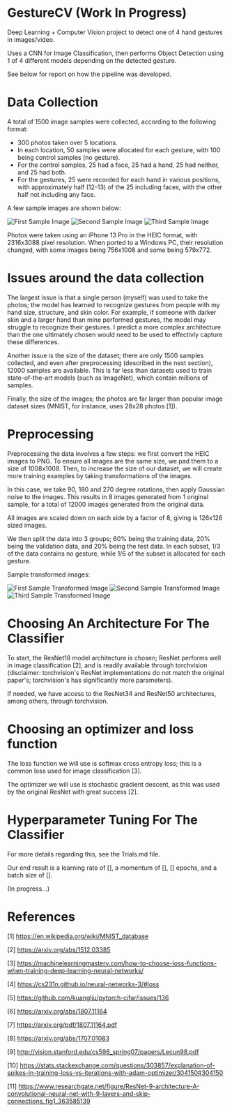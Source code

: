 # GestureCV (Work In Progress)
Deep Learning + Computer Vision project to detect one of 4 hand gestures in images/video.

Uses a CNN for Image Classification, then performs Object Detection using 1 of 4 different models depending on the detected gesture.

See below for report on how the pipeline was developed.

# Data Collection

A total of 1500 image samples were collected, according to the following format:

- 300 photos taken over 5 locations.
- In each location, 50 samples were allocated for each gesture, with 100 being control samples (no gesture).
- For the control samples, 25 had a face, 25 had a hand, 25 had neither, and 25 had both.
- For the gestures, 25 were recorded for each hand in various positions, with approximately half (12-13) of the 25 including faces, with the other half not including any face.

A few sample images are shown below:

![First Sample Image](./IMG_16640.png)
![Second Sample Image](./IMG_02570.png)
![Third Sample Image](./IMG_10920.png)

Photos were taken using an iPhone 13 Pro in the HEIC format, with 2316x3088 pixel resolution. When ported to a Windows PC, their resolution changed, with some images being 756x1008 and some being 579x772.

# Issues around the data collection

The largest issue is that a single person (myself) was used to take the photos; the model has learned to recognize gestures from people with my hand size, structure, and skin color. For example, if someone with darker skin and a larger hand than mine performed gestures, the model may struggle to recognize their gestures. I predict a more complex architecture than the one ultimately chosen would need to be used to effectivly capture these differences.

Another issue is the size of the dataset; there are only 1500 samples collected, and even after preprocessing (described in the next section), 12000 samples are available. This is far less than datasets used to train state-of-the-art models (such as ImageNet), which contain millions of samples.

Finally, the size of the images; the photos are far larger than popular image dataset sizes (MNIST, for instance, uses 28x28 photos [1]).

# Preprocessing

Preprocessing the data involves a few steps: we first convert the HEIC images to PNG. To ensure all images are the same size, we pad them to a size of 1008x1008. Then, to increase the size of our dataset, we will create more training examples by taking transformations of the images. 

In this case, we take 90, 180 and 270 degree rotations, then apply Gaussian noise to the images. This results in 8 images generated from 1 original sample, for a total of 12000 images generated from the original data.

All images are scaled down on each side by a factor of 8, giving is 126x126 sized images.

We then split the data into 3 groups; 60% being the training data, 20% being the validation data, and 20% being the test data. In each subset, 1/3 of the data contains no gesture, while 1/6 of the subset is allocated for each gesture.

Sample transformed images:

![First Sample Transformed Image](./IMG_16907.png)
![Second Sample Transformed Image](./IMG_02581.png)
![Third Sample Transformed Image](./IMG_09976.png)

# Choosing An Architecture For The Classifier

To start, the ResNet18 model architecture is chosen; ResNet performs well in image classification [2], and is readily available
through torchvision (disclaimer: torchvision's ResNet implementations do not match the original paper's; torchvision's has significantly more parameters).

If needed, we have access to the ResNet34 and ResNet50 architectures, among others, through torchvision.

# Choosing an optimizer and loss function

The loss function we will use is softmax cross entropy loss; this is a common loss used for image classification [3].

The optimizer we will use is stochastic gradient descent, as this was used by the original ResNet with great success [2].

# Hyperparameter Tuning For The Classifier

For more details regarding this, see the Trials.md file.

Our end result is a learning rate of [], a momentum of [], [] epochs, and a batch size of [].

(In progress...)

# References

[1] https://en.wikipedia.org/wiki/MNIST_database

[2] https://arxiv.org/abs/1512.03385

[3] https://machinelearningmastery.com/how-to-choose-loss-functions-when-training-deep-learning-neural-networks/

[4] https://cs231n.github.io/neural-networks-3/#loss

[5] https://github.com/kuangliu/pytorch-cifar/issues/136

[6] https://arxiv.org/abs/1807.11164

[7] https://arxiv.org/pdf/1807.11164.pdf

[8] https://arxiv.org/abs/1707.01083

[9] http://vision.stanford.edu/cs598_spring07/papers/Lecun98.pdf

[10] https://stats.stackexchange.com/questions/303857/explanation-of-spikes-in-training-loss-vs-iterations-with-adam-optimizer/304150#304150

[11] https://www.researchgate.net/figure/ResNet-9-architecture-A-convolutional-neural-net-with-9-layers-and-skip-connections_fig1_363585139